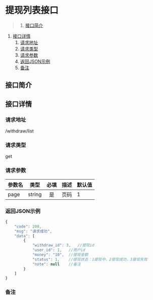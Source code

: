 # 提现列表接口

>1. [接口简介](#接口简介 "接口简介")
1. [接口详情](#接口详情 "接口详情")
	1. [请求地址](#请求地址 "请求地址")
	1. [请求类型](#请求类型 "请求类型")
	1. [请求参数](#请求参数 "请求参数")
	1. [返回JSON示例](#返回JSON示例 "返回JSON示例")
	1. [备注](#备注 "备注")



## 接口简介


## 接口详情 

### 请求地址
/withdraw/list

### 请求类型
get

### 请求参数
| 参数名 | 类型 | 必填 | 描述 | 默认值 |
| --- | :---: | :---: | --- | --- |
| page | string | 是 | 页码 | 1 |



### 返回JSON示例
```javascript
{
    "code": 200,
    "msg": "请求成功",
    "data": [
        {
            "withdraw_id": 3,   //提现id
            "user_id": 1,   //用户id
            "money": "10",  //提现金额
            "status": 1,    //提现状态：1提现中，2提现成功，3提现失败
            "note": null    //备注
        }
    ]
}
```

### 备注